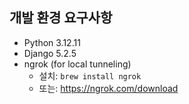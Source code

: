 ## 개발 환경 요구사항

- Python 3.12.11
- Django 5.2.5
- ngrok (for local tunneling)
  - 설치: `brew install ngrok`
  - 또는: https://ngrok.com/download